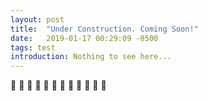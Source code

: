 ```yaml
---
layout: post
title:  "Under Construction. Coming Soon!"
date:   2019-01-17 00:29:09 -0500
tags: test
introduction: Nothing to see here...
---
```


&#128679;
&#128679;
&#128679;
&#128679;
&#128679;
&#128679;
&#128679;
&#128679;
&#128679;
&#128679;
&#128679;
&#128679;

